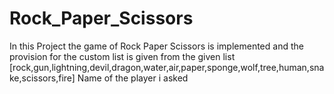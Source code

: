 # Rock_Paper_Scissors
In this Project the game of Rock  Paper Scissors is implemented and the provision for the custom list is given from the given list [rock,gun,lightning,devil,dragon,water,air,paper,sponge,wolf,tree,human,snake,scissors,fire]  Name of the player i asked 
